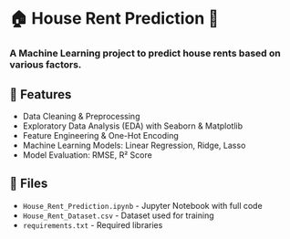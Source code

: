# 🏠 House Rent Prediction 🚀  
### A Machine Learning project to predict house rents based on various factors.

## 📌 Features
- Data Cleaning & Preprocessing
- Exploratory Data Analysis (EDA) with Seaborn & Matplotlib
- Feature Engineering & One-Hot Encoding
- Machine Learning Models: Linear Regression, Ridge, Lasso
- Model Evaluation: RMSE, R² Score

## 📂 Files
- `House_Rent_Prediction.ipynb` - Jupyter Notebook with full code
- `House_Rent_Dataset.csv` - Dataset used for training
- `requirements.txt` - Required libraries
